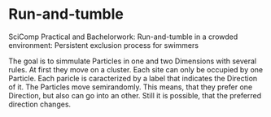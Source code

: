# Run-and-tumble
SciComp Practical and Bachelorwork: Run-and-tumble in a crowded environment: Persistent exclusion process for swimmers

The goal is to simmulate Particles in one and two Dimensions with several rules. At first they move on a cluster. Each 
site can only be occupied by one Particle. Each paricle is caracterized by a label that indicates the Direction of it. 
The Particles move semirandomly. This means, that they prefer one Direction, but also can go into an other. Still it is 
possible, that the preferred direction changes. 
